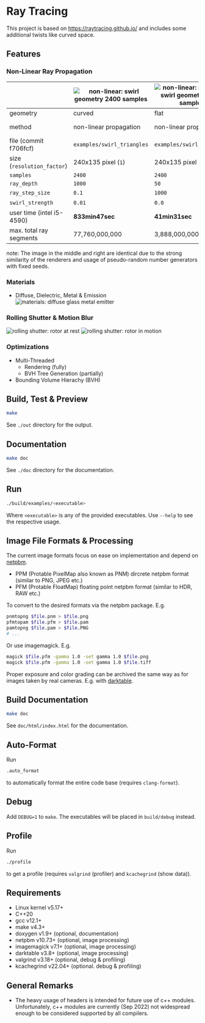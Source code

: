 # Ray Tracing

This project is based on https://raytracing.github.io/ and includes some
additional twists like curved space.

## Features

### Non-Linear Ray Propagation


| | ![non-linear: swirl geometry 2400 samples](https://user-images.githubusercontent.com/7516208/190710403-8e48caee-bbc7-451e-9fdd-7639b1a749be.png) | ![non-linear: reference swirl geometry 2400 samples](https://user-images.githubusercontent.com/7516208/190714403-650472f9-7f9a-4eaf-8182-0ca079bbcb3d.png) | ![linear: reference flat geometry 2400 samples](https://user-images.githubusercontent.com/7516208/190715517-52e6dd32-8ede-45fb-98d6-1c9abb5c8fbc.png) |
|-|-|-|-|
| geometry | curved | flat | flat |
| method | non-linear propagation | non-linear propagation | linear/conventional propagation |
file (commit f706fcf) | `examples/swirl_triangles` | `examples/swirl_triangles` | `examples/triangles` |
| size (`resolution_factor`) | 240x135 pixel (`1`) | 240x135 pixel (`1`) | 240x135 pixel (`1`) |
| `samples` | `2400` | `2400` | `2400` |
| `ray_depth` | `1000` | `50` | `50` |
| `ray_step_size` | `0.1` | `1000` | - |
| `swirl_strength` | `0.01` | `0.0` | - |
| user time (intel i5-4590) | **833min47sec** | **41min31sec** | **1min49sec** |
| max. total ray segments | 77,760,000,000 | 3,888,000,000 | 3,888,000,000 |

note: The image in the middle and right are identical due to the strong similarity of the renderers and usage of pseudo-random number generators with fixed seeds.

### Materials
- Diffuse, Dielectric, Metal & Emission
    ![materials: diffuse glass metal emitter](https://user-images.githubusercontent.com/7516208/172666620-63556ff1-4056-4c56-963e-976d66ede688.png)

### Rolling Shutter & Motion Blur
![rolling shutter: rotor at rest](https://user-images.githubusercontent.com/7516208/172665290-341e4786-5dcd-45e0-b850-2956b121007c.png)
![rolling shutter: rotor in motion](https://user-images.githubusercontent.com/7516208/172665270-88ba7a69-5337-4cf6-bba5-7247ee334ffb.png)

### Optimizations
- Multi-Threaded
    - Rendering (fully)
    - BVH Tree Generation (partially)
- Bounding Volume Hierachy (BVH)


## Build, Test & Preview
```bash
make
```
See `./out` directory for the output.

## Documentation
```bash
make doc
```
See `./doc` directory for the documentation.


## Run
```bash
./build/examples/<executable>
```
Where `<executable>` is any of the provided executables.
Use `--help` to see the respective usage.

## Image File Formats & Processing
The current image formats focus on ease on implementation and depend on [netpbm][netpbm].
- PPM (Protable PixelMap also known as PNM) dircrete netpbm format (similar to PNG, JPEG etc.)
- PFM (Protable FloatMap) floating point netpbm format (similar to HDR, RAW etc.)

To convert to the desired formats via the netpbm package.
E.g.
```bash
pnmtopng $file.pnm > $file.png
pfmtopam $file.pfm > $file.pam
pamtopng $file.pam > $file.PNG
# ...
```

Or use imagemagick. E.g.
```bash
magick $file.pfm -gamma 1.0 -set gamma 1.0 $file.png
magick $file.pfm -gamma 1.0 -set gamma 1.0 $file.tiff
```

Proper exposure and color grading can be archived the same way as for images
taken by real cameras. E.g. with [darktable][darktable].

## Build Documentation
```bash
make doc
```
See `doc/html/index.html` for the documentation.

## Auto-Format
Run
```bash
.auto_format
```
to automatically format the entire code base (requires `clang-format`).

## Debug
Add `DEBUG=1` to `make`. The executables will be placed in `build/debug` instead.

## Profile
Run
```bash
./profile
```
to get a profile (requires `valgrind` (profiler) and `kcachegrind` (show data)).

## Requirements

- Linux kernel v5.17+
- C++20
- gcc v12.1+
- make v4.3+
- doxygen v1.9+ (optional, documentation)
- netpbm v10.73+ (optional, image processing)
- imagemagick v7.1+ (optional, image processing)
- darktable v3.8+ (optional, image processing)
- valgrind v3.18+ (optional, debug & profiling)
- kcachegrind v22.04+ (optional. debug & profiling)

## General Remarks

- The heavy usage of headers is intended for future use of c++ modules.
  Unfortunately, c++ modules are currently (Sep 2022) not widespread enough to
  be considered supported by all compilers.

[netpbm]: https://en.wikipedia.org/wiki/Netpbm
[darktable]: https://www.darktable.org/

